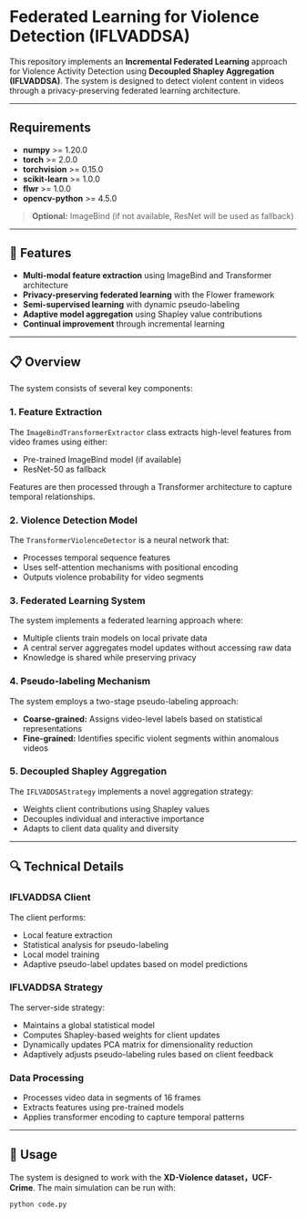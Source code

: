 # Federated Learning for Violence Detection (IFLVADDSA)

This repository implements an **Incremental Federated Learning** approach for Violence Activity Detection using **Decoupled Shapley Aggregation (IFLVADDSA)**. The system is designed to detect violent content in videos through a privacy-preserving federated learning architecture.

---

## Requirements

- **numpy** >= 1.20.0
- **torch** >= 2.0.0
- **torchvision** >= 0.15.0
- **scikit-learn** >= 1.0.0
- **flwr** >= 1.0.0
- **opencv-python** >= 4.5.0

> **Optional:** ImageBind (if not available, ResNet will be used as fallback)

---

## 🌟 Features

- **Multi-modal feature extraction** using ImageBind and Transformer architecture
- **Privacy-preserving federated learning** with the Flower framework
- **Semi-supervised learning** with dynamic pseudo-labeling
- **Adaptive model aggregation** using Shapley value contributions
- **Continual improvement** through incremental learning

---

## 📋 Overview

The system consists of several key components:

### 1. Feature Extraction

The `ImageBindTransformerExtractor` class extracts high-level features from video frames using either:

- Pre-trained ImageBind model (if available)
- ResNet-50 as fallback

Features are then processed through a Transformer architecture to capture temporal relationships.

### 2. Violence Detection Model

The `TransformerViolenceDetector` is a neural network that:

- Processes temporal sequence features
- Uses self-attention mechanisms with positional encoding
- Outputs violence probability for video segments

### 3. Federated Learning System

The system implements a federated learning approach where:

- Multiple clients train models on local private data
- A central server aggregates model updates without accessing raw data
- Knowledge is shared while preserving privacy

### 4. Pseudo-labeling Mechanism

The system employs a two-stage pseudo-labeling approach:

- **Coarse-grained:** Assigns video-level labels based on statistical representations
- **Fine-grained:** Identifies specific violent segments within anomalous videos

### 5. Decoupled Shapley Aggregation

The `IFLVADDSAStrategy` implements a novel aggregation strategy:

- Weights client contributions using Shapley values
- Decouples individual and interactive importance
- Adapts to client data quality and diversity

---

## 🔍 Technical Details

### IFLVADDSA Client

The client performs:

- Local feature extraction
- Statistical analysis for pseudo-labeling
- Local model training
- Adaptive pseudo-label updates based on model predictions

### IFLVADDSA Strategy

The server-side strategy:

- Maintains a global statistical model
- Computes Shapley-based weights for client updates
- Dynamically updates PCA matrix for dimensionality reduction
- Adaptively adjusts pseudo-labeling rules based on client feedback

### Data Processing

- Processes video data in segments of 16 frames
- Extracts features using pre-trained models
- Applies transformer encoding to capture temporal patterns

---

## 🚀 Usage

The system is designed to work with the **XD-Violence dataset，UCF-Crime**. The main simulation can be run with:

```bash
python code.py



